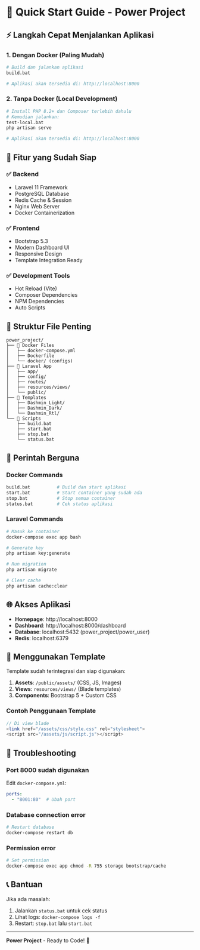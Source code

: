# 🚀 Quick Start Guide - Power Project

## ⚡ Langkah Cepat Menjalankan Aplikasi

### 1. Dengan Docker (Paling Mudah)
```bash
# Build dan jalankan aplikasi
build.bat

# Aplikasi akan tersedia di: http://localhost:8000
```

### 2. Tanpa Docker (Local Development)
```bash
# Install PHP 8.2+ dan Composer terlebih dahulu
# Kemudian jalankan:
test-local.bat
php artisan serve

# Aplikasi akan tersedia di: http://localhost:8000
```

## 🎯 Fitur yang Sudah Siap

### ✅ Backend
- Laravel 11 Framework
- PostgreSQL Database
- Redis Cache & Session
- Nginx Web Server
- Docker Containerization

### ✅ Frontend
- Bootstrap 5.3
- Modern Dashboard UI
- Responsive Design
- Template Integration Ready

### ✅ Development Tools
- Hot Reload (Vite)
- Composer Dependencies
- NPM Dependencies
- Auto Scripts

## 📁 Struktur File Penting

```
power_project/
├── 🐳 Docker Files
│   ├── docker-compose.yml
│   ├── Dockerfile
│   └── docker/ (configs)
├── 🚀 Laravel App
│   ├── app/
│   ├── config/
│   ├── routes/
│   ├── resources/views/
│   └── public/
├── 🎨 Templates
│   ├── Dashmin_Light/
│   ├── Dashmin_Dark/
│   └── Dashmin_Rtl/
└── 📜 Scripts
    ├── build.bat
    ├── start.bat
    ├── stop.bat
    └── status.bat
```

## 🔧 Perintah Berguna

### Docker Commands
```bash
build.bat          # Build dan start aplikasi
start.bat          # Start container yang sudah ada
stop.bat           # Stop semua container
status.bat         # Cek status aplikasi
```

### Laravel Commands
```bash
# Masuk ke container
docker-compose exec app bash

# Generate key
php artisan key:generate

# Run migration
php artisan migrate

# Clear cache
php artisan cache:clear
```

## 🌐 Akses Aplikasi

- **Homepage**: http://localhost:8000
- **Dashboard**: http://localhost:8000/dashboard
- **Database**: localhost:5432 (power_project/power_user)
- **Redis**: localhost:6379

## 🎨 Menggunakan Template

Template sudah terintegrasi dan siap digunakan:

1. **Assets**: `/public/assets/` (CSS, JS, Images)
2. **Views**: `resources/views/` (Blade templates)
3. **Components**: Bootstrap 5 + Custom CSS

### Contoh Penggunaan Template
```php
// Di view blade
<link href="/assets/css/style.css" rel="stylesheet">
<script src="/assets/js/script.js"></script>
```

## 🚨 Troubleshooting

### Port 8000 sudah digunakan
Edit `docker-compose.yml`:
```yaml
ports:
  - "8001:80"  # Ubah port
```

### Database connection error
```bash
# Restart database
docker-compose restart db
```

### Permission error
```bash
# Set permission
docker-compose exec app chmod -R 755 storage bootstrap/cache
```

## 📞 Bantuan

Jika ada masalah:
1. Jalankan `status.bat` untuk cek status
2. Lihat logs: `docker-compose logs -f`
3. Restart: `stop.bat` lalu `start.bat`

---

**Power Project** - Ready to Code! 🚀
